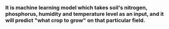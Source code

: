 
### It is machine learning model which takes soil's nitrogen, phosphorus, humidity and temperature level as an input, and it will predict "what crop to grow" on that particular field.
